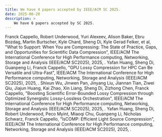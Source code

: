 ```yaml
---
title: We have 4 papers accepted by IEEE/ACM SC 2025.
date: 2025-06-20
description: >
	We have 6 papers accepted by SC 2025.
---
```

Franck Cappello, Robert Underwood, Yuri Alexeev, Alison Baker, Ebru Bozdag, Martin Burtscher, Kyle Chard, Sheng Di, Kyle Gerad Felker, et al, "What to Support: When You are Compressing: The State of Practice, Gaps, and Opportunities for Scientific Data Compression", IEEE/ACM The International Conference for High Performance computing, Networking, Storage and Analysis (IEEE/ACM SC2025), 2025, .
Yafan Huang, Sheng Di, Guanpeng Li, Franck Cappello, "GPU Lossy Compression for HPC Can Be Versatile and Ultra-Fast", IEEE/ACM The International Conference for High Performance computing, Networking, Storage and Analysis (IEEE/ACM SC2025), 2025, .
Shixun Wu, Jinwen Pan, Jinyang Liu, Jiannan Tian, Ziwei Qiu, Jiajun Huang, Kai Zhao, Xin Liang, Sheng Di, Zizhong Chen, Franck Cappello, "Boosting Scientific Error-Bounded Lossy Compression through Optimized Synergistic Lossy-Lossless Orchestration", IEEE/ACM The International Conference for High Performance computing, Networking, Storage and Analysis (IEEE/ACM SC2025), 2025, .
Yafan Huang, Sheng Di, Robert Underwood, Peco Myint, Miaoqi Chu, Guanpeng Li, Nicholas Schwarz, Franck Cappello, "lsCOMP: Efficient Light Source Compression", IEEE/ACM The International Conference for High Performance computing, Networking, Storage and Analysis (IEEE/ACM SC2025), 2025, .
